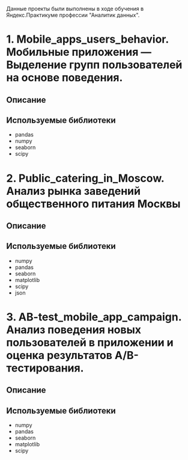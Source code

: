 Данные проекты были выполнены в ходе обучения в Яндекс.Практикуме профессии "Аналитик данных".
# 1. Mobile_apps_users_behavior. Мобильные приложения — Выделение групп пользователей на основе поведения.

## Описание

## Используемые библиотеки

- pandas
- numpy
- seaborn
- scipy
  
# 2. Public_catering_in_Moscow. Анализ рынка заведений общественного питания Москвы

## Описание

## Используемые библиотеки

- numpy
- pandas
- seaborn
- matplotlib
- scipy
- json

# 3. AB-test_mobile_app_campaign. Анализ поведения новых пользователей в приложении и оценка результатов А/В-тестирования.

## Описание
  
## Используемые библиотеки

- numpy
- pandas
- seaborn
- matplotlib
- scipy
